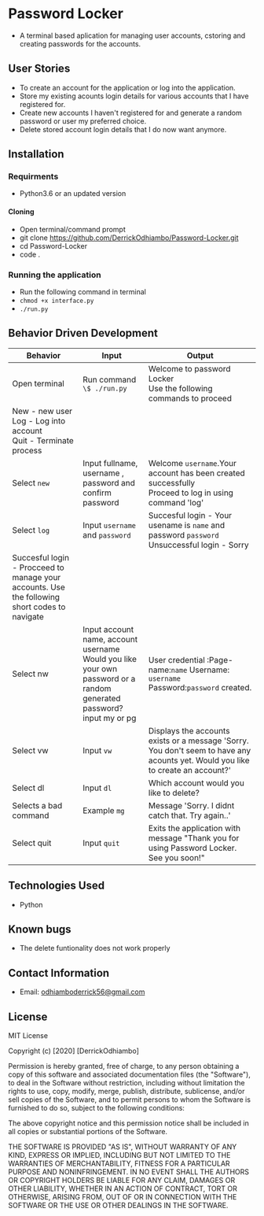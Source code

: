 # Password Locker

- A terminal based aplication for managing user accounts, cstoring and creating passwords for the accounts.

## User Stories

- To create an account for the application or log into the application.
- Store my existing acounts login details for various accounts that I have registered for.
- Create new accounts I haven't registered for and generate a random password or user my preferred choice.
- Delete stored account login details that I do now want anymore.

## Installation

### Requirments

- Python3.6 or an updated version

#### Cloning

- Open terminal/command prompt
- git clone https://github.com/DerrickOdhiambo/Password-Locker.git
- cd Password-Locker
- code .

### Running the application

- Run the following command in terminal
- `chmod +x interface.py`
- `./run.py`

## Behavior Driven Development

| Behavior                                                                                      | Input                                                                                                                      | Output                                                                                                                          |
| --------------------------------------------------------------------------------------------- | -------------------------------------------------------------------------------------------------------------------------- | ------------------------------------------------------------------------------------------------------------------------------- |
| Open terminal                                                                                 | Run command `\$ ./run.py`                                                                                                  | Welcome to password Locker<br>Use the following commands to proceed<br>                                                         |
| New - new user<br>Log - Log into account <br>Quit - Terminate process                         |
| Select `new`                                                                                  | Input fullname, username , password and confirm password                                                                   | Welcome `username`.Your account has been created successfully<br>Proceed to log in using command 'log'                          |
| Select `log`                                                                                  | Input `username` and `password`                                                                                            | Succesful login - Your usename is `name` and password `password`<br>Unsuccessful login - Sorry                                  | Account does not exist. Please try again or create an account |
| Succesful login - Procceed to manage your accounts. Use the following short codes to navigate |
| Select nw                                                                                     | Input account name, account username<br>Would you like your own password or a random generated password?<br>input my or pg | User credential :Page-name:`name` Username: `username` Password:`password` created.                                             |
| Select vw                                                                                     | Input `vw`                                                                                                                 | Displays the accounts exists or a message 'Sorry. You don't seem to have any acounts yet. Would you like to create an account?' |
| Select dl                                                                                     | Input `dl`                                                                                                                 | Which account would you like to delete?                                                                                         |
| Selects a bad command                                                                         | Example `mg `                                                                                                              | Message 'Sorry. I didnt catch that. Try again..'                                                                                |
| Select quit                                                                                   | Input `quit`                                                                                                               | Exits the application with message "Thank you for using Password Locker. See you soon!"                                         |

## Technologies Used

- Python

## Known bugs

- The delete funtionality does not work properly

## Contact Information

- Email: odhiamboderrick56@gmail.com

## License

MIT License

Copyright (c) [2020] [DerrickOdhiambo]

Permission is hereby granted, free of charge, to any person obtaining a copy
of this software and associated documentation files (the "Software"), to deal
in the Software without restriction, including without limitation the rights
to use, copy, modify, merge, publish, distribute, sublicense, and/or sell
copies of the Software, and to permit persons to whom the Software is
furnished to do so, subject to the following conditions:

The above copyright notice and this permission notice shall be included in all
copies or substantial portions of the Software.

THE SOFTWARE IS PROVIDED "AS IS", WITHOUT WARRANTY OF ANY KIND, EXPRESS OR
IMPLIED, INCLUDING BUT NOT LIMITED TO THE WARRANTIES OF MERCHANTABILITY,
FITNESS FOR A PARTICULAR PURPOSE AND NONINFRINGEMENT. IN NO EVENT SHALL THE
AUTHORS OR COPYRIGHT HOLDERS BE LIABLE FOR ANY CLAIM, DAMAGES OR OTHER
LIABILITY, WHETHER IN AN ACTION OF CONTRACT, TORT OR OTHERWISE, ARISING FROM,
OUT OF OR IN CONNECTION WITH THE SOFTWARE OR THE USE OR OTHER DEALINGS IN THE
SOFTWARE.
